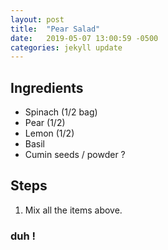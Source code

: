 ```yaml
---
layout: post
title:  "Pear Salad"
date:   2019-05-07 13:00:59 -0500
categories: jekyll update
---
```

## Ingredients
- Spinach (1/2 bag)
- Pear (1/2)
- Lemon (1/2)
- Basil
- Cumin seeds / powder ?

## Steps
1. Mix all the items above. 

### duh !
